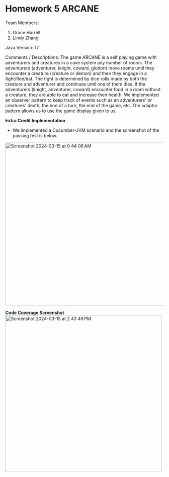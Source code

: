 # Homework 5 ARCANE

Team Members:

1. Grace Harrell
2. Lindy Zhang 

Java Version: 17

Comments / Descriptions: The game ARCANE is a self playing game with adventurers and creatures in a cave system any number of rooms. The adventurers (adventurer, knight, coward, glutton) move rooms until they encounter a creature (creature or demon) and then they engage in a fight/flee/eat. The fight is determined by dice rolls made by both the creature and adventurer and continues until one of them dies. If the adventurers (knight, adventurer, coward) encounter food in a room without a creature, they are able to eat and increase their health. We implemented an observer pattern to keep track of events such as an adventurers' or creatures' death, the end of a turn, the end of the game, etc. The adaptor pattern allows us to use the game display given to us.

**Extra Credit Implementation**
- We implemented a Cucumber-JVM scenario and the screenshot of the passing test is below.
  
<img width="518" alt="Screenshot 2024-03-15 at 9 44 06 AM" src="https://github.com/CSCI-4448-5448-OOAD-Spring2024/homework-2-arcane-setup-grace-harrell/assets/112991905/91cf95fc-2ec4-40c6-a710-d056b27cb47c">  

**Code Coverage Screenshot**
<img width="498" alt="Screenshot 2024-03-15 at 2 43 49 PM" src="https://github.com/CSCI-4448-5448-OOAD-Spring2024/homework-2-arcane-setup-grace-harrell/assets/112991905/8e09dafe-056b-41bf-86cc-36ef7cba7638">
